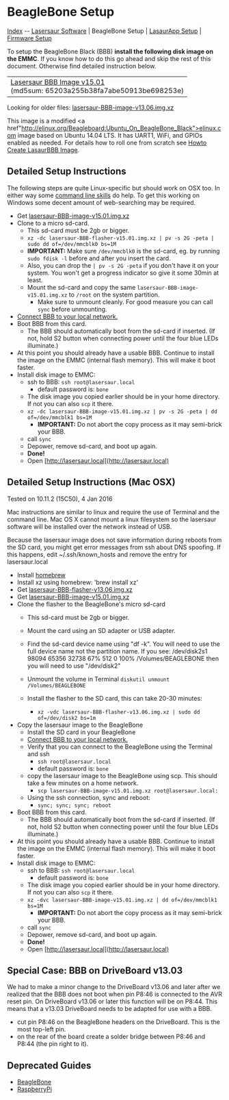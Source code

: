 BeagleBone Setup
=================

[Index](index.md) -- [Lasersaur Software](software.md) | BeagleBone Setup | [LasaurApp Setup](lasaurapp_setup.md) | [Firmware Setup](firmware_setup.md)


To setup the BeagleBone Black (BBB) **install the following disk image on the EMMC**. If you know how to do this go ahead and skip the rest of this document. Otherwise find detailed instruction below.

<table>
<tr><td>
<a href="http://file.lasersaur.com/driveboard/lasersaur-BBB-image-v15.01.img.xz">Lasersaur BBB Image v15.01</a>
<br> (md5sum: 65203a255b38fa7abe50913be698253e)
</td>
</tr>
</table>

Looking for older files:
[lasersaur-BBB-image-v13.06.img.xz](http://file.lasersaur.com/driveboard/lasersaur-BBB-image-v13.06.img.xz)

This image is a modified <a href"http://elinux.org/Beagleboard:Ubuntu_On_BeagleBone_Black">elinux.com image</a> based on Ubuntu 14.04 LTS. It has UART1, WiFi, and GPIOs enabled as needed. For details how to roll one from scratch see [Howto Create LasaurBBB Image](bbb_ubuntu.md).


Detailed Setup Instructions
---------------------------

The following steps are quite Linux-specific but should work on OSX too. In either way some [command line skills](http://www.linuxcommand.org/) do help. To get this working on Windows some decent amount of web-searching may be required.

- Get [lasersaur-BBB-image-v15.01.img.xz](http://file.lasersaur.com/driveboard/lasersaur-BBB-image-v15.01.img.xz)
- Clone to a micro sd-card.
  - This sd-card must be 2gb or bigger.
  - `xz -dc lasersaur-BBB-flasher-v15.01.img.xz | pv -s 2G -peta | sudo dd of=/dev/mmcblk0 bs=1M`
  - **IMPORTANT:** Make sure `/dev/mmcblk0` is the sd-card, eg. by running `sudo fdisk -l` before and after you insert the card.
  - Also, you can drop the `| pv -s 2G -peta` if you don't have it on your system. You won't get a progress indicator so give it some 30min at least.
  - Mount the sd-card and copy the same `lasersaur-BBB-image-v15.01.img.xz` to `/root` on the system partition.
    - Make sure to unmount cleanly. For good measure you can call `sync` before unmounting.
- [Connect BBB to your local network.](networking.md)
- Boot BBB from this card.
  - The BBB should automatically boot from the sd-card if inserted. (If not, hold S2 button when connecting power until the four blue LEDs illuminate.)
- At this point you should already have a usable BBB. Continue to install the image on the EMMC (internal flash memory). This will make it boot faster.
- Install disk image to EMMC:
  - ssh to BBB: `ssh root@lasersaur.local`
    - default password is: `bone`
  - The disk image you copied earlier should be in your home directory. If not you can also `scp` it there.
  - `xz -dc lasersaur-BBB-image-v15.01.img.xz | pv -s 2G -peta | dd of=/dev/mmcblk1 bs=1M`
    - **IMPORTANT:** Do not abort the copy process as it may semi-brick your BBB.
  - call `sync`
  - Depower, remove sd-card, and boot up again.
  - **Done!**
  - Open [http://lasersaur.local](http://lasersaur.local)




Detailed Setup Instructions (Mac OSX)
-------------------------------------
Tested on 10.11.2 (15C50), 4 Jan 2016

Mac instructions are similar to linux and require the use of Terminal
and the command line.  Mac OS X cannot mount a linux filesystem so the
lasersaur software will be installed over the network instead of USB.

Because the lasersaur image does not save information during reboots
from the SD card, you might get error messages from ssh about DNS
spoofing.  If this happens, edit ~/.ssh/known_hosts and remove the
entry for lasersaur.local

- Install [homebrew](http://brew.sh/)
- Install xz using homebrew: 'brew install xz'
- Get [lasersaur-BBB-flasher-v13.06.img.xz](http://file.lasersaur.com/driveboard/lasersaur-BBB-flasher-v13.06.img.xz)
- Get [lasersaur-BBB-image-v15.01.img.xz](http://file.lasersaur.com/driveboard/lasersaur-BBB-image-v15.01.img.xz)
- Clone the flasher to the BeagleBone's micro sd-card
  - This sd-card must be 2gb or bigger.
  - Mount the card using an SD adapter or USB adapter.
  - Find the sd-card device name using "df -k". You will need to use
    the full device name not the partition name.  If you see:
    /dev/disk2s1                            98094     65356     32738    67%       512         0  100%   /Volumes/BEAGLEBONE
    then you will need to use "/dev/disk2"

  - Unmount the volume in Terminal `diskutil unmount /Volumes/BEAGLEBONE`
  - Install the flasher to the SD card, this can take 20-30 minutes:
    - `xz -vdc lasersaur-BBB-flasher-v13.06.img.xz | sudo dd of=/dev/disk2 bs=1m`
- Copy the lasersaur image to the BeagleBone
  - Install the SD card in your BeagleBone
  - [Connect BBB to your local network.](networking.md)
  - Verify that you can connect to the BeagleBone using the Terminal
    and ssh
    - `ssh root@lasersaur.local`
    - default password is: `bone`
  - copy the lasersaur image to the BeagleBone using scp.  This should
    take a few minutes on a home network.
    - `scp lasersaur-BBB-image-v15.01.img.xz root@lasersaur.local:`
  - Using the ssh connection, sync and reboot:
    - `sync; sync; sync; reboot`
- Boot BBB from this card.
  - The BBB should automatically boot from the sd-card if inserted. (If not, hold S2 button when connecting power until the four blue LEDs illuminate.)
- At this point you should already have a usable BBB. Continue to install the image on the EMMC (internal flash memory). This will make it boot faster.
- Install disk image to EMMC:
  - ssh to BBB: `ssh root@lasersaur.local`
    - default password is: `bone`
  - The disk image you copied earlier should be in your home directory. If not you can also `scp` it there.
  - `xz -dvc lasersaur-BBB-image-v15.01.img.xz | dd of=/dev/mmcblk1 bs=1M`
    - **IMPORTANT:** Do not abort the copy process as it may semi-brick your BBB.
  - call `sync`
  - Depower, remove sd-card, and boot up again.
  - **Done!**
  - Open [http://lasersaur.local](http://lasersaur.local)


Special Case: BBB on DriveBoard v13.03
-------------------------------------

We had to make a minor change to the DriveBoard v13.06 and later after we realized that the BBB does not boot when pin P8:46 is connected to the AVR reset pin. On DriveBoard v13.06 or later this function will be on P8:44. This means that a v13.03 DriveBoard needs to be adapted for use with a BBB.

- cut pin P8:46 on the BeagleBone headers on the DriveBoard. This is the most top-left pin.
- on the rear of the board create a solder bridge between P8:46 and P8:44 (the pin right to it).


Deprecated Guides
-----------------

- [BeagleBone](beaglebone_setup.md)
- [RaspberryPi](raspberrypi_setup.md)
